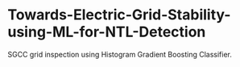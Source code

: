 # Towards-Electric-Grid-Stability-using-ML-for-NTL-Detection
SGCC grid inspection using Histogram Gradient Boosting Classifier.
